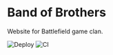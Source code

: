 # Band of Brothers

Website for Battlefield game clan.

![Deploy](https://github.com/Community-network/Band-of-Brothers-website/workflows/Deploy/badge.svg?branch=main)
![CI](https://github.com/Community-network/Band-of-Brothers-website/workflows/CI/badge.svg?branch=dev)
